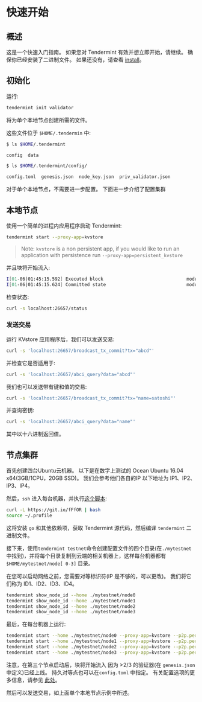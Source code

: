 # 快速开始

## 概述

这是一个快速入门指南。 如果您对 Tendermint
有效并想立即开始，请继续。 确保你已经安装了二进制文件。
如果还没有，请查看 [install](./install.md)。

## 初始化

运行:

```sh
tendermint init validator
```

将为单个本地节点创建所需的文件。

这些文件位于 `$HOME/.tendermin` 中:

```sh
$ ls $HOME/.tendermint

config  data

$ ls $HOME/.tendermint/config/

config.toml  genesis.json  node_key.json  priv_validator.json
```

对于单个本地节点，不需要进一步配置。 下面进一步介绍了配置集群

## 本地节点

使用一个简单的进程内应用程序启动 Tendermint:

```sh
tendermint start --proxy-app=kvstore
```

> Note: `kvstore` is a non persistent app, if you would like to run an application with persistence run `--proxy-app=persistent_kvstore`

并且块将开始流入:

```sh
I[01-06|01:45:15.592] Executed block                               module=state height=1 validTxs=0 invalidTxs=0
I[01-06|01:45:15.624] Committed state                              module=state height=1 txs=0 appHash=
```

检查状态:

```sh
curl -s localhost:26657/status
```

### 发送交易

运行 KVstore 应用程序后，我们可以发送交易:

```sh
curl -s 'localhost:26657/broadcast_tx_commit?tx="abcd"'
```

并检查它是否适用于:

```sh
curl -s 'localhost:26657/abci_query?data="abcd"'
```

我们也可以发送带有键和值的交易:

```sh
curl -s 'localhost:26657/broadcast_tx_commit?tx="name=satoshi"'
```

并查询密钥:

```sh
curl -s 'localhost:26657/abci_query?data="name"'
```

其中以十六进制返回值。

## 节点集群

首先创建四台Ubuntu云机器。 以下是在数字上测试的
Ocean Ubuntu 16.04 x64(3GB/1CPU，20GB SSD)。 我们会参考他们各自的IP
以下地址为 IP1、IP2、IP3、IP4。

然后，`ssh` 进入每台机器，并执行[这个脚本](https://git.io/fFfOR):

```sh
curl -L https://git.io/fFfOR | bash
source ~/.profile
```

这将安装 `go` 和其他依赖项，获取 Tendermint 源代码，然后编译 `tendermint` 二进制文件。

接下来，使用`tendermint testnet`命令创建配置文件的四个目录(在`./mytestnet`中找到)，并将每个目录复制到云端的相关机器上，这样每台机器都有`$HOME/mytestnet/node[ 0-3]` 目录。

在您可以启动网络之前，您需要对等标识符(IP 是不够的，可以更改)。 我们将它们称为 ID1、ID2、ID3、ID4。

```sh
tendermint show_node_id --home ./mytestnet/node0
tendermint show_node_id --home ./mytestnet/node1
tendermint show_node_id --home ./mytestnet/node2
tendermint show_node_id --home ./mytestnet/node3
```

最后，在每台机器上运行:

```sh
tendermint start --home ./mytestnet/node0 --proxy-app=kvstore --p2p.persistent-peers="ID1@IP1:26656,ID2@IP2:26656,ID3@IP3:26656,ID4@IP4:26656"
tendermint start --home ./mytestnet/node1 --proxy-app=kvstore --p2p.persistent-peers="ID1@IP1:26656,ID2@IP2:26656,ID3@IP3:26656,ID4@IP4:26656"
tendermint start --home ./mytestnet/node2 --proxy-app=kvstore --p2p.persistent-peers="ID1@IP1:26656,ID2@IP2:26656,ID3@IP3:26656,ID4@IP4:26656"
tendermint start --home ./mytestnet/node3 --proxy-app=kvstore --p2p.persistent-peers="ID1@IP1:26656,ID2@IP2:26656,ID3@IP3:26656,ID4@IP4:26656"
```

注意，在第三个节点启动后，块将开始流入
因为 >2/3 的验证器(在 `genesis.json` 中定义)已经上线。
持久对等点也可以在`config.toml` 中指定。 有关配置选项的更多信息，请参见 [此处](../tendermint-core/configuration.md)。

然后可以发送交易，如上面单个本地节点示例中所述。
